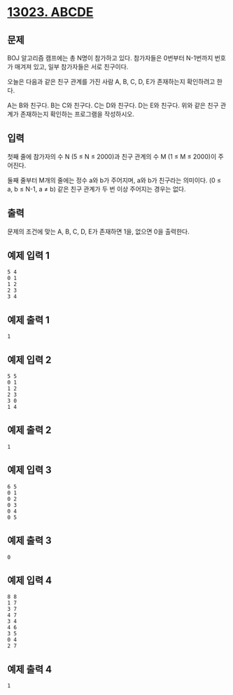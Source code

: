 # [13023. ABCDE](https://www.acmicpc.net/problem/13023)
 
## 문제
BOJ 알고리즘 캠프에는 총 N명이 참가하고 있다. 참가자들은 0번부터 N-1번까지 번호가 매겨져 있고, 일부 참가자들은 서로 친구이다.

오늘은 다음과 같은 친구 관계를 가진 사람 A, B, C, D, E가 존재하는지 확인하려고 한다.

A는 B와 친구다.
B는 C와 친구다.
C는 D와 친구다.
D는 E와 친구다.
위와 같은 친구 관계가 존재하는지 확인하는 프로그램을 작성하시오.

## 입력
첫째 줄에 참가자의 수 N (5 ≤ N ≤ 2000)과 친구 관계의 수 M (1 ≤ M ≤ 2000)이 주어진다.

둘째 줄부터 M개의 줄에는 정수 a와 b가 주어지며, a와 b가 친구라는 의미이다. (0 ≤ a, b ≤ N-1, a ≠ b) 같은 친구 관계가 두 번 이상 주어지는 경우는 없다.

## 출력
문제의 조건에 맞는 A, B, C, D, E가 존재하면 1을, 없으면 0을 출력한다.

## 예제 입력 1 
```
5 4
0 1
1 2
2 3
3 4
```
## 예제 출력 1 
```
1
```
## 예제 입력 2 
```
5 5
0 1
1 2
2 3
3 0
1 4
```
## 예제 출력 2 
```
1
```
## 예제 입력 3 
```
6 5
0 1
0 2
0 3
0 4
0 5
```
## 예제 출력 3 
```
0
```
## 예제 입력 4 
```
8 8
1 7
3 7
4 7
3 4
4 6
3 5
0 4
2 7
```
## 예제 출력 4 
```
1
```
